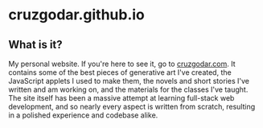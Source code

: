 # cruzgodar.github.io



## What is it?

My personal website. If you're here to see it, go to [cruzgodar.com](https://cruzgodar.com). It contains some of the best pieces of generative art I've created, the JavaScript applets I used to make them, the novels and short stories I've written and am working on, and the materials for the classes I've taught. The site itself has been a massive attempt at learning full-stack web development, and so nearly every aspect is written from scratch, resulting in a polished experience and codebase alike.